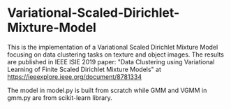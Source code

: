 # Variational-Scaled-Dirichlet-Mixture-Model

This is the implementation of a Variational Scaled Dirichlet Mixture Model focusing on data clustering tasks on texture and object images. The results are published in IEEE ISIE 2019 paper: "Data Clustering using Variational Learning of Finite Scaled Dirichlet Mixture Models" at https://ieeexplore.ieee.org/document/8781334

The model in model.py is built from scratch while GMM and VGMM in gmm.py are from scikit-learn library.
